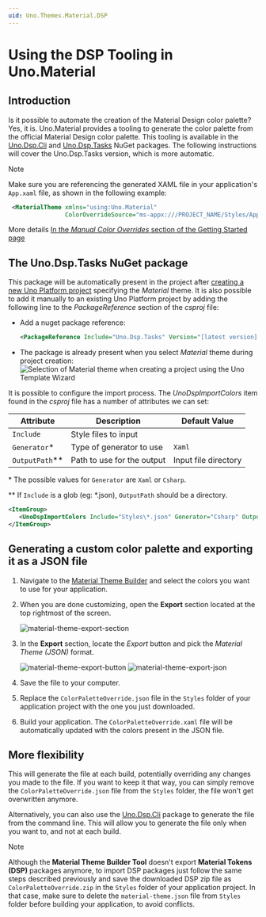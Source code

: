 ```yaml
---
uid: Uno.Themes.Material.DSP
---
```


# Using the DSP Tooling in Uno.Material

## Introduction

Is it possible to automate the creation of the Material Design color palette? Yes, it is. Uno.Material provides a tooling to generate the color palette from the official Material Design color palette. This tooling is available in the [Uno.Dsp.Cli](https://nuget.org/packages/Uno.Dsp.Cli) and [Uno.Dsp.Tasks](https://nuget.org/packages/Uno.Dsp.Tasks) NuGet packages. The following instructions will cover the Uno.Dsp.Tasks version, which is more automatic.

> [!NOTE]
> Make sure you are referencing the generated XAML file in your
> application's `App.xaml` file, as shown in the following example:
>
> ```xml
>  <MaterialTheme xmlns="using:Uno.Material"
>                 ColorOverrideSource="ms-appx:///PROJECT_NAME/Styles/Application/MaterialColorsOverride.xaml" />
> ```
>
> More details [In the _Manual Color Overrides_ section of the Getting Started page](xref:Uno.Themes.Material.GetStarted)

## The Uno.Dsp.Tasks NuGet package

This package will be automatically present in the project after [creating a new Uno Platform project](https://aka.platform.uno/get-started) specifying the _Material_ theme. It is also possible to add it manually to an existing Uno Platform project by adding the following line to the _PackageReference_ section of the _csproj_ file:

* Add a nuget package reference:

   ```xml
   <PackageReference Include="Uno.Dsp.Tasks" Version="[latest version]" />
   ```

* The package is already present when you select _Material_ theme during project creation:
   ![Selection of Material theme when creating a project using the Uno Template Wizard](assets/material-theme-selection-wizard.png)

It is possible to configure the import process. The _UnoDspImportColors_ item found in the _csproj_ file has a number of attributes we can set:

| Attribute        | Description                     | Default Value           |
|------------------|---------------------------------|-------------------------|
| `Include`        | Style files to input            |                         |
| `Generator`*     | Type of generator to use        | `Xaml`                  |
| `OutputPath`**   | Path to use for the output      | Input file directory    |

\* The possible values for `Generator` are `Xaml` or `Csharp`.

\*\* If `Include` is a glob (eg: \*.json), `OutputPath` should be a directory.

```xml
<ItemGroup>
   <UnoDspImportColors Include="Styles\*.json" Generator="Csharp" OutputPath="Styles\Theme\"  />
</ItemGroup>
```

## Generating a custom color palette and exporting it as a JSON file

1. Navigate to the [Material Theme Builder](https://aka.platform.uno/uno-material-themebuilder) and select the colors you want to use for your application.
2. When you are done customizing, open the **Export** section located at the top rightmost of the screen.

   ![material-theme-export-section](assets/material-theme-export-section.png)
3. In the **Export** section, locate the _Export_ button and pick the _Material Theme (JSON)_ format.

   ![material-theme-export-button](assets/material-theme-export-button.png) ![material-theme-export-json](assets/material-theme-export-json.png)
4. Save the file to your computer.
5. Replace the `ColorPaletteOverride.json` file in the `Styles` folder of your application project with the one you just downloaded.
6. Build your application. The `ColorPaletteOverride.xaml` file will be automatically updated with the colors present in the JSON file.

## More flexibility

This will generate the file at each build, potentially overriding any changes you made to the file. If you want to keep it that way, you can simply remove the `ColorPaletteOverride.json` file from the `Styles` folder, the file won't get overwritten anymore.

Alternatively, you can also use the [Uno.Dsp.Cli](https://nuget.org/packages/Uno.Dsp.Cli) package to generate the file from the command line. This will allow you to generate the file only when you want to, and not at each build.

> [!NOTE]
> Although the **Material Theme Builder Tool** doesn't export **Material Tokens (DSP)** packages anymore, to import DSP packages just follow the same steps described previously and save the downloaded DSP zip file as `ColorPaletteOverride.zip` in the `Styles` folder of your application project.
> In that case, make sure to delete the `material-theme.json` file from `Styles` folder before building your application, to avoid conflicts.
